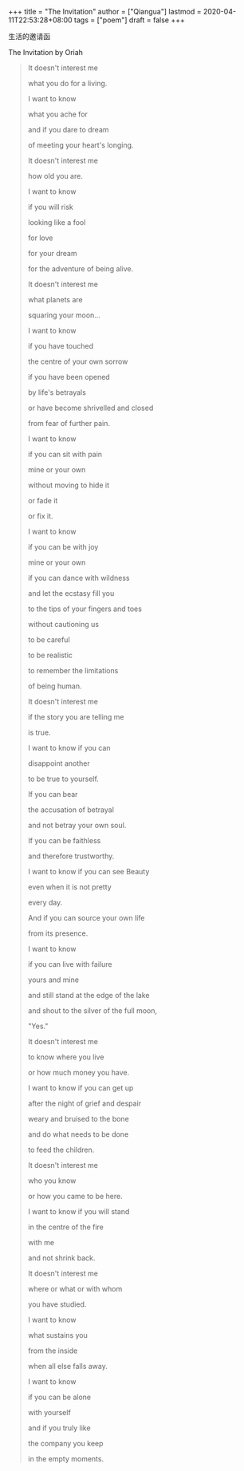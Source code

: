 +++
title = "The Invitation"
author = ["Qiangua"]
lastmod = 2020-04-11T22:53:28+08:00
tags = ["poem"]
draft = false
+++

生活的邀请函

The Invitation by Oriah

<!--more-->

> It doesn't interest me
>
> what you do for a living.
>
> I want to know
>
> what you ache for
>
> and if you dare to dream
>
> of meeting your heart's longing.
>
> It doesn't interest me
>
> how old you are.
>
> I want to know
>
> if you will risk
>
> looking like a fool
>
> for love
>
> for your dream
>
> for the adventure of being alive.
>
> It doesn't interest me
>
> what planets are
>
> squaring your moon...
>
> I want to know
>
> if you have touched
>
> the centre of your own sorrow
>
> if you have been opened
>
> by life's betrayals
>
> or have become shrivelled and closed
>
> from fear of further pain.
>
> I want to know
>
> if you can sit with pain
>
> mine or your own
>
> without moving to hide it
>
> or fade it
>
> or fix it.
>
> I want to know
>
> if you can be with joy
>
> mine or your own
>
> if you can dance with wildness
>
> and let the ecstasy fill you
>
> to the tips of your fingers and toes
>
> without cautioning us
>
> to be careful
>
> to be realistic
>
> to remember the limitations
>
> of being human.
>
> It doesn't interest me
>
> if the story you are telling me
>
> is true.
>
> I want to know if you can
>
> disappoint another
>
> to be true to yourself.
>
> If you can bear
>
> the accusation of betrayal
>
> and not betray your own soul.
>
> If you can be faithless
>
> and therefore trustworthy.
>
> I want to know if you can see Beauty
>
> even when it is not pretty
>
> every day.
>
> And if you can source your own life
>
> from its presence.
>
> I want to know
>
> if you can live with failure
>
> yours and mine
>
> and still stand at the edge of the lake
>
> and shout to the silver of the full moon,
>
> "Yes."
>
> It doesn't interest me
>
> to know where you live
>
> or how much money you have.
>
> I want to know if you can get up
>
> after the night of grief and despair
>
> weary and bruised to the bone
>
> and do what needs to be done
>
> to feed the children.
>
> It doesn't interest me
>
> who you know
>
> or how you came to be here.
>
> I want to know if you will stand
>
> in the centre of the fire
>
> with me
>
> and not shrink back.
>
> It doesn't interest me
>
> where or what or with whom
>
> you have studied.
>
> I want to know
>
> what sustains you
>
> from the inside
>
> when all else falls away.
>
> I want to know
>
> if you can be alone
>
> with yourself
>
> and if you truly like
>
> the company you keep
>
> in the empty moments.